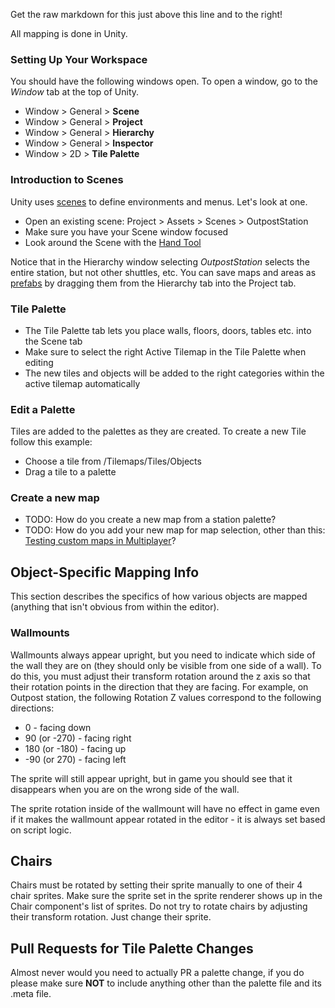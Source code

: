 Get the raw markdown for this just above this line and to the right!



All mapping is done in Unity.

### Setting Up Your Workspace
You should have the following windows open. To open a window, go to the _Window_ tab at the top of Unity.
* Window > General > __Scene__
* Window > General > __Project__
* Window > General > __Hierarchy__
* Window > General > __Inspector__
* Window > 2D > __Tile Palette__

### Introduction to Scenes
Unity uses [scenes](https://docs.unity3d.com/Manual/CreatingScenes.html) to define environments and menus. Let's look at one.
* Open an existing scene: Project > Assets > Scenes > OutpostStation
* Make sure you have your Scene window focused
* Look around the Scene with the [Hand Tool](https://docs.unity3d.com/Manual/SceneViewNavigation.html)

Notice that in the Hierarchy window selecting _OutpostStation_ selects the entire station, but not other shuttles, etc.
You can save maps and areas as [prefabs](https://docs.unity3d.com/Manual/Prefabs.html) by dragging them from the Hierarchy tab into the Project tab.

### Tile Palette
* The Tile Palette tab lets you place walls, floors, doors, tables etc. into the Scene tab
* Make sure to select the right Active Tilemap in the Tile Palette when editing
* The new tiles and objects will be added to the right categories within the active tilemap automatically

### Edit a Palette
Tiles are added to the palettes as they are created. To create a new Tile follow this example:
- Choose a tile from /Tilemaps/Tiles/Objects
- Drag a tile to a palette

### Create a new map
* TODO: How do you create a new map from a station palette?
* TODO: How do you add your new map for map selection, other than this: [Testing custom maps in Multiplayer](https://github.com/unitystation/unitystation/wiki/Building-And-Testing#testing-custom-maps-in-multiplayer)?

## Object-Specific Mapping Info
This section describes the specifics of how various objects are mapped (anything that isn't obvious from within the editor).
### Wallmounts
Wallmounts always appear upright, but you need to indicate which side of the wall they are on (they should only be visible from one side of a wall). To do this, you must adjust their transform rotation around the z axis so that their rotation points in the direction that they are facing. For example, on Outpost station, the following Rotation Z values correspond to the following directions:
* 0 - facing down
* 90 (or -270) - facing right
* 180 (or -180) - facing up
* -90 (or 270) - facing left

The sprite will still appear upright, but in game you should see that it disappears when you are on the wrong side of the wall.

The sprite rotation inside of the wallmount will have no effect in game even if it makes the wallmount appear rotated in the editor - it is always set based on script logic. 

## Chairs
Chairs must be rotated by setting their sprite manually to one of their 4 chair sprites. Make sure the sprite set in the sprite renderer shows up in the Chair component's list of sprites. Do not try to rotate chairs by adjusting their transform rotation. Just change their sprite.

## Pull Requests for Tile Palette Changes
Almost never would you need to actually PR a palette change, if you do please make sure __NOT__ to include anything other than the palette file and its .meta file.

